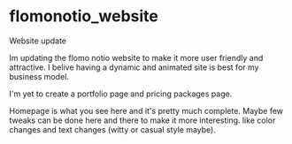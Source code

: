 # flomonotio_website
Website update

Im updating the flomo notio website to make it more user friendly and attractive. 
I belive having a dynamic and animated site is best for my business model. 

I'm yet to create a portfolio page and pricing packages page.

Homepage is what you see here and it's pretty much complete. Maybe few tweaks can be done here and there to make it more interesting. 
like color changes and text changes (witty or casual style maybe).

